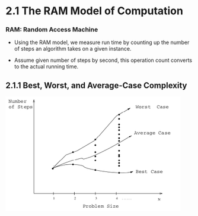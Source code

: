 # 2.1 The RAM Model of Computation

### RAM: Random Access Machine

- Using the RAM model, we measure run time by counting up the number of steps an algorithm takes on a given instance.

- Assume given number of steps by second, this operation count converts to the actual running time.


## 2.1.1 Best, Worst, and Average-Case Complexity
![Screenshot](screenshot1.jpg)
